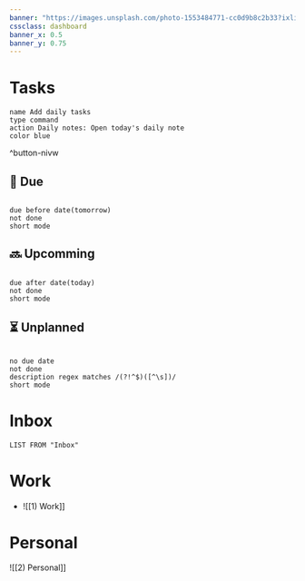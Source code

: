 ```yaml
---
banner: "https://images.unsplash.com/photo-1553484771-cc0d9b8c2b33?ixlib=rb-1.2.1&ixid=MnwxMjA3fDB8MHxwaG90by1wYWdlfHx8fGVufDB8fHx8&auto=format&fit=crop&w=1901&q=80"
cssclass: dashboard
banner_x: 0.5
banner_y: 0.75
---
```

# Tasks

```button
name Add daily tasks
type command
action Daily notes: Open today's daily note
color blue
```
^button-nivw
## 🔔 Due
```tasks

due before date(tomorrow)
not done
short mode

```
## 🔜 Upcomming
```tasks

due after date(today)
not done  
short mode

```
## ⏳ Unplanned
```tasks

no due date
not done 
description regex matches /(?!^$)([^\s])/
short mode

```

# Inbox
```dataview
LIST FROM "Inbox"
```

# Work
- ![[1) Work]]

# Personal
![[2) Personal]]
